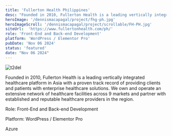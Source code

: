 ```yaml
---
title: 'Fullerton Health Philippines'
desc: "Founded in 2010, Fullerton Health is a leading vertically integrated healthcare platform in Asia"
heroImage: '/dennismacapagal/project/fhg-ph.jpg'
heroImageScroll: '/dennismacapagal/project/scrollable/FH-PH.jpg'
siteUrl:  'https://www.fullertonhealth.com/ph/'
role: 'Front-End and Back-end Development'
platform: 'WordPress / Elementor Pro'
pubDate: 'Nov 06 2024'
status: 'featured'
date: "Nov 06 2024"
---
```



![t2del](/dennismacapagal/project/fhg-ph.jpg)

Founded in 2010, Fullerton Health is a leading vertically integrated healthcare platform in Asia with a proven track record of providing clients and patients with enterprise healthcare solutions. We own and operate an extensive network of healthcare facilities across 9 markets and partner with established and reputable healthcare providers in the region.

<p>Role: Front-End and Back-end Development</p>
<p>Platform: WordPress / Elementor Pro</p>
<p>Azure</p>